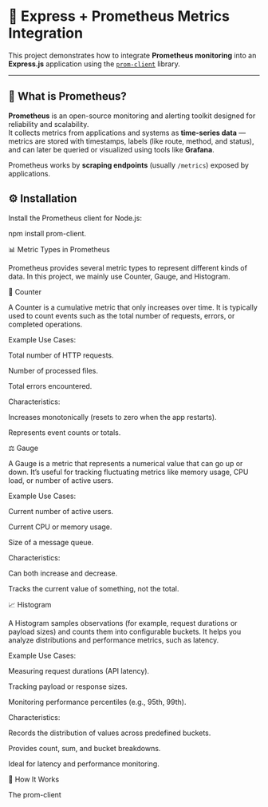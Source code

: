# 🚀 Express + Prometheus Metrics Integration

This project demonstrates how to integrate **Prometheus monitoring** into an **Express.js** application using the [`prom-client`](https://www.npmjs.com/package/prom-client) library.

---

## 📘 What is Prometheus?

**Prometheus** is an open-source monitoring and alerting toolkit designed for reliability and scalability.  
It collects metrics from applications and systems as **time-series data** — metrics are stored with timestamps, labels (like route, method, and status), and can later be queried or visualized using tools like **Grafana**.

Prometheus works by **scraping endpoints** (usually `/metrics`) exposed by applications.

## ⚙️ Installation

Install the Prometheus client for Node.js:


npm install prom-client.

📊 Metric Types in Prometheus

Prometheus provides several metric types to represent different kinds of data.
In this project, we mainly use Counter, Gauge, and Histogram.

🧮 Counter

A Counter is a cumulative metric that only increases over time.
It is typically used to count events such as the total number of requests, errors, or completed operations.

Example Use Cases:

Total number of HTTP requests.

Number of processed files.

Total errors encountered.

Characteristics:

Increases monotonically (resets to zero when the app restarts).

Represents event counts or totals.

⚖️ Gauge

A Gauge is a metric that represents a numerical value that can go up or down.
It’s useful for tracking fluctuating metrics like memory usage, CPU load, or number of active users.

Example Use Cases:

Current number of active users.

Current CPU or memory usage.

Size of a message queue.

Characteristics:

Can both increase and decrease.

Tracks the current value of something, not the total.

📈 Histogram

A Histogram samples observations (for example, request durations or payload sizes) and counts them into configurable buckets.
It helps you analyze distributions and performance metrics, such as latency.

Example Use Cases:

Measuring request durations (API latency).

Tracking payload or response sizes.

Monitoring performance percentiles (e.g., 95th, 99th).

Characteristics:

Records the distribution of values across predefined buckets.

Provides count, sum, and bucket breakdowns.

Ideal for latency and performance monitoring.

🧰 How It Works

The prom-client